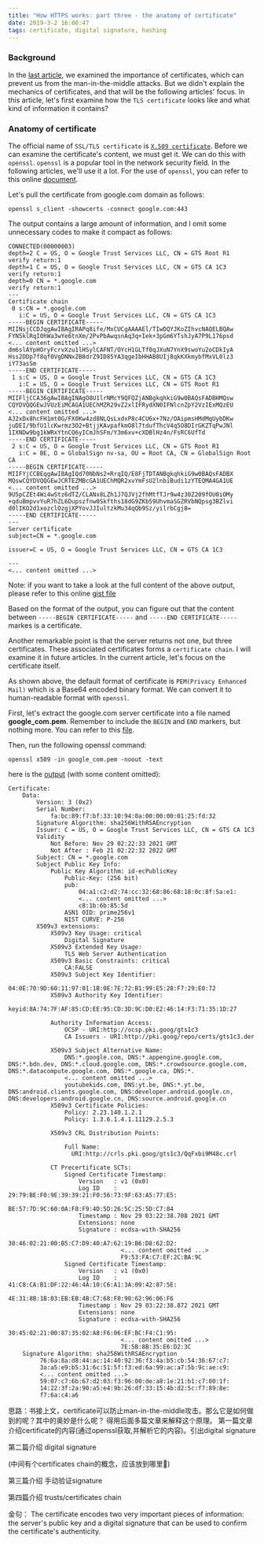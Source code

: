 ```yaml
---
title: "How HTTPS works: part three - the anatomy of certificate"
date: 2019-3-2 16:00:47
tags: certificate, digital signature, hashing
---
```


### Background

In the [last article](https://organicprogrammer.com/2019/02/25/https-certificate/), we examined the importance of certificates, which can prevent us from the man-in-the-middle attacks. But we didn't explain the mechanics of certificates, and that will be the following articles' focus. In this article, let's first examine how the `TLS certificate` looks like and what kind of information it contains? 

### Anatomy of certificate

The official name of `SSL/TLS certificate` is [`X.509 certificate`](https://en.wikipedia.org/wiki/X.509). Before we can examine the certificate's content, we must get it. We can do this with `openssl`. `openssl` is a popular tool in the network security field. In the following articles, we'll use it a lot. For the use of `openssl`, you can refer to this online [document](https://www.feistyduck.com/books/openssl-cookbook/). 

Let's pull the certificate from google.com domain as follows: 

```shell
openssl s_client -showcerts -connect google.com:443
```
The output contains a large amount of information, and I omit some unnecessary codes to make it compact as follows: 
```
CONNECTED(00000003)
depth=2 C = US, O = Google Trust Services LLC, CN = GTS Root R1
verify return:1
depth=1 C = US, O = Google Trust Services LLC, CN = GTS CA 1C3
verify return:1
depth=0 CN = *.google.com
verify return:1
---
Certificate chain
 0 s:CN = *.google.com
   i:C = US, O = Google Trust Services LLC, CN = GTS CA 1C3
-----BEGIN CERTIFICATE-----
MIINsjCCDJqgAwIBAgIRAPq8ife/MxCUCgAAAAEl/TIwDQYJKoZIhvcNAQELBQAw
FYN5klRqI0hWa3wYe6tnXm/2PvPbAwqsnAq3q+Iek+3pGm6YTshJyA7P9L176psd
<... content omitted ...>
dm6slAYpHOryFcrvXzu1lHSylCAFNT/OYcH1GLTf0qJXuN7YnX9swoYu2oCDkIyA
Hss2DDp7f8qf0VgDNNxZB8drZ9ID85YA3qgeIbHHAB8UIj8qkKXkmybfMxVL0lz3
iY73asSm
-----END CERTIFICATE-----
 1 s:C = US, O = Google Trust Services LLC, CN = GTS CA 1C3
   i:C = US, O = Google Trust Services LLC, CN = GTS Root R1
-----BEGIN CERTIFICATE-----
MIIFljCCA36gAwIBAgINAgO8U1lrNMcY9QFQZjANBgkqhkiG9w0BAQsFADBHMQsw
CQYDVQQGEwJVUzEiMCAGA1UEChMZR29vZ2xlIFRydXN0IFNlcnZpY2VzIExMQzEU
<... content omitted ...>
AJ2xDx8hcFH1mt0G/FX0Kw4zd8NLQsLxdxP8c4CU6x+7Nz/OAipmsHMdMqUybDKw
juDEI/9bfU1lcKwrmz3O2+BtjjKAvpafkmO8l7tdufThcV4q5O8DIrGKZTqPwJNl
1IXNDw9bg1kWRxYtnCQ6yICmJhSFm/Y3m6xv+cXDBlHz4n/FsRC6UfTd
-----END CERTIFICATE-----
 2 s:C = US, O = Google Trust Services LLC, CN = GTS Root R1
   i:C = BE, O = GlobalSign nv-sa, OU = Root CA, CN = GlobalSign Root CA
-----BEGIN CERTIFICATE-----
MIIFYjCCBEqgAwIBAgIQd70NbNs2+RrqIQ/E8FjTDTANBgkqhkiG9w0BAQsFADBX
MQswCQYDVQQGEwJCRTEZMBcGA1UEChMQR2xvYmFsU2lnbiBudi1zYTEQMA4GA1UE
<... content omitted ...>
9U5pCZEt4Wi4wStz6dTZ/CLANx8LZh1J7QJVj2fhMtfTJr9w4z30Z209fOU0iOMy
+qduBmpvvYuR7hZL6Dupszfnw0Skfths18dG9ZKb59UhvmaSGZRVbNQpsg3BZlvi
d0lIKO2d1xozclOzgjXPYovJJIultzkMu34qQb9Sz/yilrbCgj8=
-----END CERTIFICATE-----
---
Server certificate
subject=CN = *.google.com

issuer=C = US, O = Google Trust Services LLC, CN = GTS CA 1C3

---
<... content omitted ...>
```

Note: if you want to take a look at the full content of the above output, please refer to this online [gist file](https://gist.github.com/baoqger/d1d5792d17c4b260ca186d9d2651066b)

Based on the format of the output, you can figure out that the content between `-----BEGIN CERTIFICATE-----` and `-----END CERTIFICATE-----` markes is a certificate. 

Another remarkable point is that the server returns not one, but three certificates. These associated certificates forms a `certificate chain`. I will examine it in future articles. In the current article, let's focus on the certificate itself. 

As shown above, the default format of certificate is `PEM(Privacy Enhanced Mail)` which is a Base64 encoded binary format. We can convert it to human-readable format with `openssl`.

First, let's extract the google.com server certificate into a file named **google_com.pem**. Remember to include the `BEGIN` and `END` markers, but nothing more. You can refer to this [file](https://gist.github.com/baoqger/8c854336118737db2cb55997ca7888c9).

Then, run the following openssl command: 

```
openssl x509 -in google_com.pem -noout -text
```
here is the [output](https://gist.github.com/baoqger/79923d4f92b166bb914aa700721d6a0b) (with some content omitted):

```
Certificate:
    Data:
        Version: 3 (0x2)
        Serial Number:
            fa:bc:89:f7:bf:33:10:94:0a:00:00:00:01:25:fd:32
        Signature Algorithm: sha256WithRSAEncryption
        Issuer: C = US, O = Google Trust Services LLC, CN = GTS CA 1C3
        Validity
            Not Before: Nov 29 02:22:33 2021 GMT
            Not After : Feb 21 02:22:32 2022 GMT
        Subject: CN = *.google.com
        Subject Public Key Info:
            Public Key Algorithm: id-ecPublicKey
                Public-Key: (256 bit)
                pub:
                    04:a1:c2:d2:74:cc:32:68:86:68:18:0c:8f:5a:e1:
                    <... content omitted ...>
                    c8:1b:6b:85:5d
                ASN1 OID: prime256v1
                NIST CURVE: P-256
        X509v3 extensions:
            X509v3 Key Usage: critical
                Digital Signature
            X509v3 Extended Key Usage:
                TLS Web Server Authentication
            X509v3 Basic Constraints: critical
                CA:FALSE
            X509v3 Subject Key Identifier:
                04:0E:70:9D:60:11:97:01:1B:0E:7E:72:B1:99:E5:28:F7:29:E0:72
            X509v3 Authority Key Identifier:
                keyid:8A:74:7F:AF:85:CD:EE:95:CD:3D:9C:D0:E2:46:14:F3:71:35:1D:27

            Authority Information Access:
                OCSP - URI:http://ocsp.pki.goog/gts1c3
                CA Issuers - URI:http://pki.goog/repo/certs/gts1c3.der

            X509v3 Subject Alternative Name:
                DNS:*.google.com, DNS:*.appengine.google.com, DNS:*.bdn.dev, DNS:*.cloud.google.com, DNS:*.crowdsource.google.com, DNS:*.datacompute.google.com, DNS:*.google.ca, DNS:*.
                <... content omitted ...>
                youtubekids.com, DNS:yt.be, DNS:*.yt.be, DNS:android.clients.google.com, DNS:developer.android.google.cn, DNS:developers.android.google.cn, DNS:source.android.google.cn
            X509v3 Certificate Policies:
                Policy: 2.23.140.1.2.1
                Policy: 1.3.6.1.4.1.11129.2.5.3

            X509v3 CRL Distribution Points:

                Full Name:
                  URI:http://crls.pki.goog/gts1c3/QqFxbi9M48c.crl

            CT Precertificate SCTs:
                Signed Certificate Timestamp:
                    Version   : v1 (0x0)
                    Log ID    : 29:79:BE:F0:9E:39:39:21:F0:56:73:9F:63:A5:77:E5:
                                BE:57:7D:9C:60:0A:F8:F9:4D:5D:26:5C:25:5D:C7:84
                    Timestamp : Nov 29 03:22:38.708 2021 GMT
                    Extensions: none
                    Signature : ecdsa-with-SHA256
                                30:46:02:21:00:B5:C7:D9:40:A7:62:19:B6:D8:62:D2:
                                <... content omitted ...>
                                F9:53:FA:C7:EF:2C:BA:9C
                Signed Certificate Timestamp:
                    Version   : v1 (0x0)
                    Log ID    : 41:C8:CA:B1:DF:22:46:4A:10:C6:A1:3A:09:42:87:5E:
                                4E:31:8B:1B:03:EB:EB:4B:C7:68:F0:90:62:96:06:F6
                    Timestamp : Nov 29 03:22:38.872 2021 GMT
                    Extensions: none
                    Signature : ecdsa-with-SHA256
                                30:45:02:21:00:87:35:02:A8:F6:06:EF:BC:F4:C1:95:
                                <... content omitted ...>
                                7E:5B:8B:35:E6:D2:3C
    Signature Algorithm: sha256WithRSAEncryption
         76:6a:8a:d8:44:ac:14:40:92:36:f3:4a:b5:cb:54:36:67:c7:
         3a:a5:e9:b5:31:6c:51:5f:f3:ed:6a:99:ac:a7:5b:9c:ae:c9:
         <... content omitted ...>
         59:07:c7:6b:67:d2:03:f3:96:00:de:a8:1e:21:b1:c7:00:1f:
         14:22:3f:2a:90:a5:e4:9b:26:df:33:15:4b:d2:5c:f7:89:8e:
         f7:6a:c4:a6
```


思路：书接上文，certificate可以防止man-in-the-middle攻击。那么它是如何做到的呢？其中的奥妙是什么呢？
得用后面多篇文章来解释这个原理。
第一篇文章介绍certificate的内容(通过openssl获取,并解析它的内容)。引出digital signature

第二篇介绍 digital signature

(中间有个certificates chain的概念，应该放到哪里🤔)

第三篇介绍 手动验证signature

第四篇介绍 trusts/certificates chain

金句：
The certificate encodes two very important pieces of information: the server's public key and a digital signature that can be used to confirm the certificate's authenticity.  

